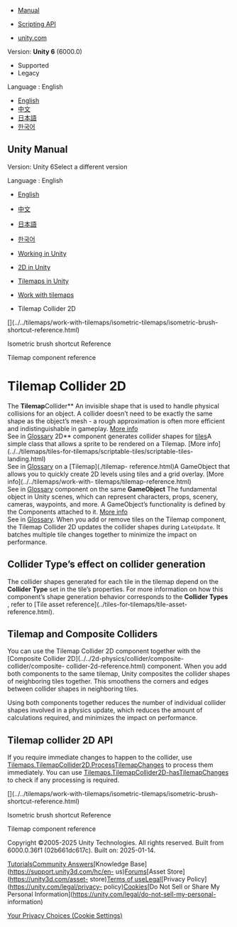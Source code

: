 [](https://docs.unity3d.com)

  * [Manual](../Manual/index.html)
  * [Scripting API](../ScriptReference/index.html)

  * [unity.com](https://unity.com/)

Version: **Unity 6** (6000.0)

  * Supported
  * Legacy

Language : English

  * [English](/Manual/tilemaps/work-with-tilemaps/tilemap-collider-2d.html)
  * [中文](/cn/current/Manual/tilemaps/work-with-tilemaps/tilemap-collider-2d.html)
  * [日本語](/ja/current/Manual/tilemaps/work-with-tilemaps/tilemap-collider-2d.html)
  * [한국어](/kr/current/Manual/tilemaps/work-with-tilemaps/tilemap-collider-2d.html)

[](https://docs.unity3d.com)

## Unity Manual

Version: Unity 6Select a different version

Language : English

  * [English](/Manual/tilemaps/work-with-tilemaps/tilemap-collider-2d.html)
  * [中文](/cn/current/Manual/tilemaps/work-with-tilemaps/tilemap-collider-2d.html)
  * [日本語](/ja/current/Manual/tilemaps/work-with-tilemaps/tilemap-collider-2d.html)
  * [한국어](/kr/current/Manual/tilemaps/work-with-tilemaps/tilemap-collider-2d.html)

  * [Working in Unity](../../working-in-unity.html)
  * [2D in Unity](../../Unity2D.html)
  * [Tilemaps in Unity](../../tilemaps/tilemaps-landing.html)
  * [Work with tilemaps](../../tilemaps/work-with-tilemaps/work-with-tilemaps-landing.html)
  * Tilemap Collider 2D

[](../../tilemaps/work-with-tilemaps/isometric-tilemaps/isometric-brush-
shortcut-reference.html)

Isometric brush shortcut Reference

[](../../tilemaps/work-with-tilemaps/tilemap-reference.html)

Tilemap component reference

# Tilemap Collider 2D

The **Tilemap**Collider** An invisible shape that is used to handle physical
collisions for an object. A collider doesn’t need to be exactly the same shape
as the object’s mesh - a rough approximation is often more efficient and
indistinguishable in gameplay. [More info](../../CollidersOverview.html)  
See in [Glossary](../../Glossary.html#Collider) 2D** component generates
collider shapes for [tiles](../tiles-for-tilemaps/tile-asset-reference.html)A
simple class that allows a sprite to be rendered on a Tilemap. [More
info](../../tilemaps/tiles-for-tilemaps/scriptable-tiles/scriptable-tiles-
landing.html)  
See in [Glossary](../../Glossary.html#Tile) on a [Tilemap](./tilemap-
reference.html)A GameObject that allows you to quickly create 2D levels using
tiles and a grid overlay. [More info](../../tilemaps/work-with-
tilemaps/tilemap-reference.html)  
See in [Glossary](../../Glossary.html#Tilemap) component on the same
**GameObject** The fundamental object in Unity scenes, which can represent
characters, props, scenery, cameras, waypoints, and more. A GameObject’s
functionality is defined by the Components attached to it. [More
info](../../class-GameObject.html)  
See in [Glossary](../../Glossary.html#GameObject). When you add or remove
tiles on the Tilemap component, the Tilemap Collider 2D updates the collider
shapes during `LateUpdate`. It batches multiple tile changes together to
minimize the impact on performance.

## Collider Type’s effect on collider generation

The collider shapes generated for each tile in the tilemap depend on the
**Collider Type** set in the tile’s properties. For more information on how
this component’s shape generation behavior corresponds to the **Collider
Types** , refer to [Tile asset reference](../tiles-for-tilemaps/tile-asset-
reference.html).

## Tilemap and Composite Colliders

You can use the Tilemap Collider 2D component together with the [Composite
Collider 2D](../../2d-physics/collider/composite-collider/composite-
collider-2d-reference.html) component. When you add both components to the
same tilemap, Unity composites the collider shapes of neighboring tiles
together. This smoothens the corners and edges between collider shapes in
neighboring tiles.

Using both components together reduces the number of individual collider
shapes involved in a physics update, which reduces the amount of calculations
required, and minimizes the impact on performance.

## Tilemap collider 2D API

If you require immediate changes to happen to the collider, use
[Tilemaps.TilemapCollider2D.ProcessTilemapChanges](../../../ScriptReference/Tilemaps.TilemapCollider2D.ProcessTilemapChanges.html)
to process them immediately. You can use
[Tilemaps.TilemapCollider2D-hasTilemapChanges](../../../ScriptReference/Tilemaps.TilemapCollider2D-hasTilemapChanges.html)
to check if any processing is required.

[](../../tilemaps/work-with-tilemaps/isometric-tilemaps/isometric-brush-
shortcut-reference.html)

Isometric brush shortcut Reference

[](../../tilemaps/work-with-tilemaps/tilemap-reference.html)

Tilemap component reference

Copyright ©2005-2025 Unity Technologies. All rights reserved. Built from
6000.0.36f1 (02b661dc617c). Built on: 2025-01-14.

[Tutorials](https://learn.unity.com/)[Community
Answers](https://answers.unity3d.com)[Knowledge
Base](https://support.unity3d.com/hc/en-
us)[Forums](https://forum.unity3d.com)[Asset Store](https://unity3d.com/asset-
store)[Terms of
use](https://docs.unity3d.com/Manual/TermsOfUse.html)[Legal](https://unity.com/legal)[Privacy
Policy](https://unity.com/legal/privacy-
policy)[Cookies](https://unity.com/legal/cookie-policy)[Do Not Sell or Share
My Personal Information](https://unity.com/legal/do-not-sell-my-personal-
information)

[Your Privacy Choices (Cookie Settings)](javascript:void\(0\);)

